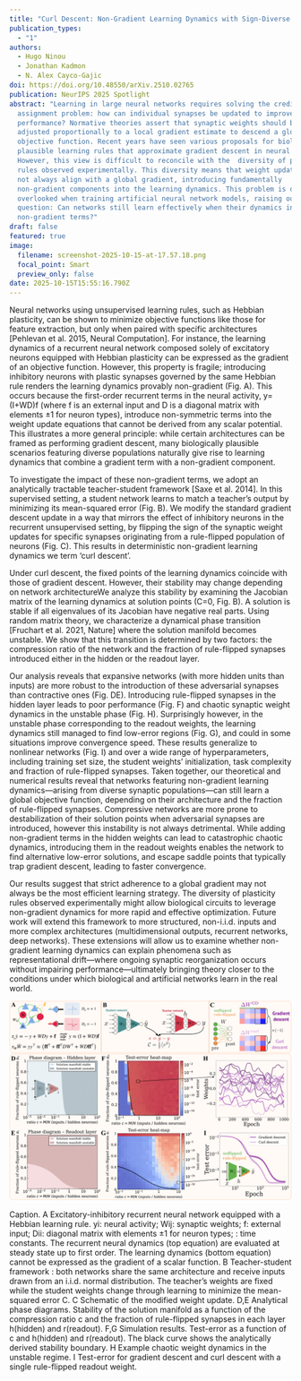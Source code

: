 ```yaml
---
title: "Curl Descent: Non-Gradient Learning Dynamics with Sign-Diverse Plasticity"
publication_types:
  - "1"
authors:
  - Hugo Ninou
  - Jonathan Kadmon
  - N. Alex Cayco-Gajic
doi: https://doi.org/10.48550/arXiv.2510.02765
publication: NeurIPS 2025 Spotlight
abstract: "Learning in large neural networks requires solving the credit
  assignment problem: how can individual synapses be updated to improve global
  performance? Normative theories assert that synaptic weights should be
  adjusted proportionally to a local gradient estimate to descend a global
  objective function. Recent years have seen various proposals for biologically
  plausible learning rules that approximate gradient descent in neural networks.
  However, this view is difficult to reconcile with the  diversity of plasticity
  rules observed experimentally. This diversity means that weight updates may
  not always align with a global gradient, introducing fundamentally
  non-gradient components into the learning dynamics. This problem is often
  overlooked when training artificial neural network models, raising our central
  question: Can networks still learn effectively when their dynamics include
  non-gradient terms?"
draft: false
featured: true
image:
  filename: screenshot-2025-10-15-at-17.57.18.png
  focal_point: Smart
  preview_only: false
date: 2025-10-15T15:55:16.790Z
---
```

Neural networks using unsupervised learning rules, such as Hebbian plasticity, can be shown to minimize objective functions like those for feature extraction, but only when paired with specific architectures \[Pehlevan et al. 2015, Neural Computation]. For instance, the learning dynamics of a recurrent neural network composed solely of excitatory neurons equipped with Hebbian plasticity can be expressed as the gradient of an objective function. However, this property is fragile; introducing inhibitory neurons with plastic synapses governed by the same Hebbian rule renders the learning dynamics provably non-gradient (Fig. A). This occurs because the first-order recurrent terms in the neural activity, y=(I+WD)f (where f is an external input and D is a diagonal matrix with elements ±1 for neuron types), introduce non-symmetric terms into the weight update equations that cannot be derived from any scalar potential. This illustrates a more general principle: while certain architectures can be framed as performing gradient descent, many biologically plausible scenarios featuring diverse populations naturally give rise to learning dynamics that combine a gradient term with a non-gradient component.


To investigate the impact of these non-gradient terms, we adopt an analytically tractable teacher-student framework \[Saxe et al. 2014]. In this supervised setting, a student network learns to match a teacher’s output by minimizing its mean-squared error (Fig. B). We modify the standard gradient descent update in a way that mirrors the effect of inhibitory neurons in the recurrent unsupervised setting, by flipping the sign of the synaptic weight updates for specific synapses originating from a rule-flipped population of neurons (Fig. C). This results in deterministic non-gradient learning dynamics we term ‘curl descent’. 


Under curl descent, the fixed points of the learning dynamics coincide with those of gradient descent. However, their stability may change depending on network architectureWe analyze this stability by examining the Jacobian matrix of the learning dynamics at solution points (C=0, Fig. B). A solution is stable if all eigenvalues of its Jacobian have negative real parts. Using random matrix theory, we characterize a dynamical phase transition \[Fruchart et al. 2021, Nature] where the solution manifold becomes unstable. We show that this transition is determined by two factors: the compression ratio of the network and the fraction of rule-flipped synapses introduced either in the hidden or the readout layer. 


Our analysis reveals that expansive networks (with more hidden units than inputs) are more robust to the introduction of these adversarial synapses than contractive ones (Fig. DE). Introducing rule-flipped synapses in the hidden layer leads to poor performance (Fig. F) and chaotic synaptic weight dynamics in the unstable phase (Fig. H). Surprisingly however, in the unstable phase corresponding to the readout weights, the learning dynamics still managed to find low-error regions (Fig. G), and could in some situations improve convergence speed. These results generalize to nonlinear networks (Fig. I) and over a wide range of hyperparameters, including training set size, the student weights’ initialization, task complexity and fraction of rule-flipped synapses. 
Taken together, our theoretical and numerical results reveal that networks featuring non-gradient learning dynamics—arising from diverse synaptic populations—can still learn a global objective function, depending on their architecture and the fraction of rule-flipped synapses. Compressive networks are more prone to destabilization of their solution points when adversarial synapses are introduced, however this instability is not always detrimental. While adding non-gradient terms in the hidden weights can lead to catastrophic chaotic dynamics, introducing them in the readout weights enables the network to find alternative low-error solutions, and escape saddle points that typically trap gradient descent, leading to faster convergence.


Our results suggest that strict adherence to a global gradient may not always be the most efficient learning strategy. The diversity of plasticity rules observed experimentally might allow biological circuits to leverage non-gradient dynamics for more rapid and effective optimization. Future work will extend this framework to more structured, non-i.i.d. inputs and more complex architectures (multidimensional outputs, recurrent networks, deep networks). These extensions will allow us to examine whether non-gradient learning dynamics can explain phenomena such as representational drift—where ongoing synaptic reorganization occurs without impairing performance—ultimately bringing theory closer to the conditions under which biological and artificial networks learn in the real world.

![](cosyne2026_figure.png)

Caption. A Excitatory-inhibitory recurrent neural network equipped with a Hebbian learning rule. yi: neural activity; Wij: synaptic weights; f: external input; Dii: diagonal matrix with elements ±1 for neuron types; : time constants. The recurrent neural dynamics (top equation) are evaluated at steady state up to first order. The learning dynamics (bottom equation) cannot be expressed as the gradient of a scalar function. B Teacher-student framework : both networks share the same architecture and receive inputs drawn from an i.i.d. normal distribution. The teacher’s weights are fixed while the student weights change through learning to minimize the mean-squared error C. C Schematic of the modified weight update. D,E Analytical phase diagrams. Stability of the solution manifold as a function of the compression ratio c and the fraction of rule-flipped synapses in each layer h(hidden) and r(readout). F,G Simulation results. Test-error as a function of c and h(hidden) and r(readout). The black curve shows the analytically derived stability boundary. H Example chaotic weight dynamics in the unstable regime. I Test-error for gradient descent and curl descent with a single rule-flipped readout weight.
